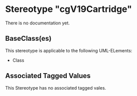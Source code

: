 
[comment]: <> (THIS FILE IS GENERATED AS LONG AS THIS LINE EXISTS)

# Stereotype "cgV19Cartridge"

There is no documentation yet.

## BaseClass(es)
This stereotype is applicable to the following UML-ELements:

* Class

## Associated Tagged Values
This Stereotype has no associated tagged vales.
